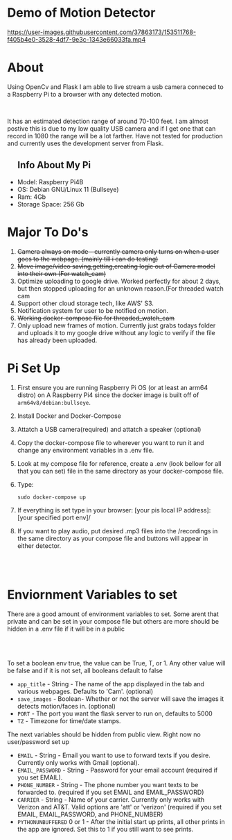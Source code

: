 # Demo of Motion Detector

https://user-images.githubusercontent.com/37863173/153511768-f405b4e0-3528-4df7-9e3c-1343e66033fa.mp4
# About
<p>
  Using OpenCv and Flask I am able to live stream a usb camera conneced to a Raspberry Pi to a browser with any detected motion.
</p>

</br>

<p>It has an estimated detection range of around 70-100 feet. I am almost postive this is due to my low quality USB camera and if I get one that can record in 1080 the range will be a lot farther. Have not tested for production and currently uses the development server from Flask.</p>

<ul>
  <h2>Info About My Pi</h2>
  <li>Model: Raspberry Pi4B</li>
  <li>OS: Debian GNU/Linux 11 (Bullseye)</li>
  <li>Ram: 4Gb</l1>
  <li>Storage Space: 256 Gb</li>
</ul>

# Major To Do's
<ol>
  <li><strike>Camera always on mode - currently camera only turns on when a user goes to the webpage. (mainly till i can do testing) </strike></li>
  <li><strike>Move image/video saving,getting,creating logic out of Camera model into their own (For watch_cam)</strike></li>
  <li>Optimize uploading to google drive. Worked perfectly for about 2 days, but then stopped uploading for an unknown reason.(For threaded watch cam</li>
  <li>Support other cloud storage tech, like AWS' S3.</li>
  <li>Notification system for user to be notified on motion.</li>
  <li><strike>Working docker-compose file for threaded_watch_cam</strike></li>
  <li>Only upload new frames of motion. Currently just grabs todays folder and uploads it to my google drive without any logic to verify if the file has already been uploaded.</li>
</ol>

# Pi Set Up
<ol>
  <li><p>First ensure you are running Raspberry Pi OS (or at least an arm64 distro) on A Raspberry Pi4 since the docker image is built off of  <code>arm64v8/debian:bullseye</code>.</p></li>
  <li><p>Install Docker and Docker-Compose</p></li>
  <li><p>Attatch a USB camera(required) and attatch a speaker (optional)</p></li>
  <li><p>Copy the docker-compose file to wherever you want to run it and change any environment variables in a .env file.</p></li>
  <li><p>Look at my compose file for reference, create a .env (look bellow for all that you can set) file in the same directory as your docker-compose file.</p></li>
  <li><p>Type: </p> <code>sudo docker-compose up </code></li>
  <li><p>If everything is set type in your browser: [your pis local IP address]:[your specified port env]/</p></li>
  <li><p>If you want to play audio, put desired .mp3 files into the /recordings in the same directory as your compose file and buttons will appear in either detector.</p></li>
</ol>
<br></br>

# Enviornment Variables to set
<p>There are a good amount of environment variables to set. Some arent that private and can be set in your compose file but others are more should be hidden in a .env file if it will be in a public </p>
<br></br>
<p>To set a boolean env true, the value can be True, T, or 1. Any other value will be false and if it is not set, all booleans default to false</p>
<ul>
  <li><code>app_title</code> - String - The name of the app displayed in the tab and various webpages. Defaults to 'Cam'. (optional)</li>
  <li><code>save_images</code> -  Boolean- Whether or not the server will save the images it detects motion/faces in. (optional)</li>
  <li><code>PORT</code> - The port you want the flask server to run on, defaults to 5000</li>
  <li><code>TZ</code> - Timezone for time/date stamps.  </li>
</ul>
<p>The next variables should be hidden from public view. Right now no user/password set up</p>
<ul>
  <li><code>EMAIL</code> - String - Email you want to use to forward texts if you desire. Currently only works with Gmail (optional).</li>
  <li><code>EMAIL_PASSWORD</code> - String - Password for your email account (required if you set EMAIL).</li>
  <li><code>PHONE_NUMBER</code> - String - The phone number you want texts to be forwarded to. (required if you set EMAIL and EMAIL_PASSWORD)</li>
  <li><code>CARRIER</code> - String - Name of your carrier. Currently only works with Verizon and AT&T. Valid options are 'att' or 'verizon' (required if you set EMAIL, EMAIL_PASSWORD, and PHONE_NUMBER)</li>
  <li><code>PYTHONUNBUFFERED</code> 0 or 1 - After the initial start up prints, all other prints in the app are ignored. Set this to 1 if you still want to see prints.</li>
</ul>
